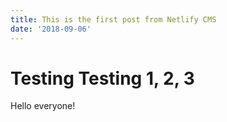 ```yaml
---
title: This is the first post from Netlify CMS
date: '2018-09-06'
---
```

#  Testing Testing 1, 2, 3

Hello everyone!
